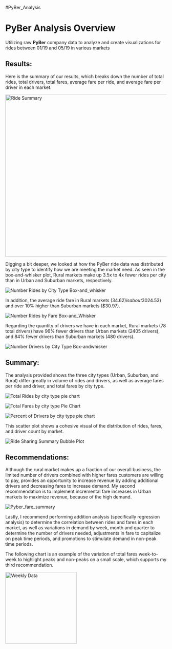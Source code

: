 #PyBer_Analysis

# PyBer Analysis Overview
Utilizing raw **PyBer** company data to analyze and create visualizations for rides between 01/19 and 05/19 in various markets

## Results:

Here is the summary of our results, which breaks down the number of total rides, total drivers, total fares, average fare per ride, and average fare per driver in each market. 

<img width="505" alt="Ride Summary" src="https://user-images.githubusercontent.com/78561980/114319611-c8a78500-9ad7-11eb-898b-5607db473644.png">

Digging a bit deeper, we looked at how the PyBer ride data was distributed by city type to identify how we are meeting the market need. As seen in the box-and-whisker plot, Rural markets make up 3.5x to 4x fewer rides per city than in Urban and Suburban markets, respectively.

![Number Rides by City Type Box-and_whisker](https://user-images.githubusercontent.com/78561980/114319744-6b600380-9ad8-11eb-8721-ea2f1e5613d9.png)

In addition, the average ride fare in Rural markets ($34.62) is about 30% higher than that of Urban markets ($24.53) and over 10% higher than Suburban markets ($30.97). 

![Number Rides by Fare Box-and_Whisker](https://user-images.githubusercontent.com/78561980/114319749-6f8c2100-9ad8-11eb-85b3-6a41d474a07a.png)

Regarding the quantity of drivers we have in each market, Rural markets (78 total drivers) have 96% fewer drivers than Urban markets (2405 drivers), and 84% fewer drivers than Suburban markets (480 drivers).

![Number Drivers by City Type Box-andwhisker](https://user-images.githubusercontent.com/78561980/114319751-70bd4e00-9ad8-11eb-8724-f7433c8fb125.png)




## Summary:

The analysis provided shows the three city types (Urban, Suburban, and Rural) differ greatly in volume of rides and drivers, as well as average fares per ride and driver, and total fares by city type.


![Total Rides by city type pie chart](https://user-images.githubusercontent.com/78561980/114319757-76b32f00-9ad8-11eb-924e-f2e8d9eff0a6.png)

![Total Fares by city type Pie Chart](https://user-images.githubusercontent.com/78561980/114319755-7450d500-9ad8-11eb-86ef-ffb3f5c9c5ca.png)

![Percent of Drivers by city type pie chart](https://user-images.githubusercontent.com/78561980/114319760-79ae1f80-9ad8-11eb-91bb-a6179bf83758.png)

This scatter plot shows a cohesive visual of the distribution of rides, fares, and driver count by market.

![Ride Sharing Summary Bubble Plot](https://user-images.githubusercontent.com/78561980/114319739-669b4f80-9ad8-11eb-9671-087cdde267bc.png)

## Recommendations:

Although the rural market makes up a fraction of our overall business, the limited number of drivers combined with higher fares customers are willing to pay, provides an opportunity to increase revenue by adding additional drivers and decreasing fares to increase demand. 
My second recommendation is to implement incremental fare increases in Urban markets to maximize revenue, because of the high demand.

![Pyber_fare_summary](https://user-images.githubusercontent.com/78561980/114319764-7d41a680-9ad8-11eb-93e8-35a8c85f07c8.png)

Lastly, I recommend performing addition analysis (specifically regression analysis) to determine the correlation between rides and fares in each market, as well as variations in demand by week, month and quarter to determine the number of drivers needed, adjustments in fare to capitalize on peak time periods, and promotions to stimulate demand in non-peak time periods. 

The following chart is an example of the variation of total fares week-to-week to highlight peaks and non-peaks
 on a small scale, which supports my third recommendation.
 
<img width="223" alt="Weekly Data" src="https://user-images.githubusercontent.com/78561980/114319605-c34a3a80-9ad7-11eb-9c20-c3164e6b3868.png">


